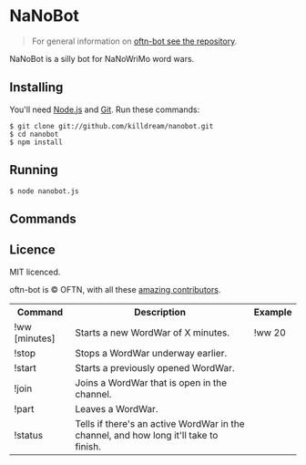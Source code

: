 NaNoBot
========

> For general information on
> [oftn-bot see the repository](http://github.com/oftn/oftn-bot).

NaNoBot is a silly bot for NaNoWriMo word wars.


## Installing

You'll need [Node.js](http://nodejs.org) and [Git](http://git-scm.com/). Run
these commands:

    $ git clone git://github.com/killdream/nanobot.git
    $ cd nanobot
    $ npm install
    
    
## Running

    $ node nanobot.js


## Commands


<table>
  <tr>
    <th>Command</th><th>Description</th><th>Example</th>
  </tr>
  <tr>
    <td>!ww [minutes]</td>
    <td>Starts a new WordWar of X minutes.</td>
    <td>!ww 20</td>
  </tr>
  <tr>
    <td>!stop</td>
    <td>Stops a WordWar underway earlier.</td>
    <td></td>
  </tr>
  <tr>
    <td>!start</td>
    <td>Starts a previously opened WordWar.</td>
    <td></td>
  </tr>
  <tr>
    <td>!join</td>
    <td>Joins a WordWar that is open in the channel.</td>
    <td></td>
  </tr>
  <tr>
    <td>!part</td>
    <td>Leaves a WordWar.</td>
    <td></td>
  </tr>
  <tr>
    <td>!status</td>
    <td>Tells if there's an active WordWar in the channel, and how long it'll
  take to finish.</td>
    <td></td>
  </tr>
</tr>

    
## Licence

MIT licenced.

oftn-bot is © OFTN, with all these [amazing contributors](https://github.com/oftn/oftn-bot/graphs/contributors).
